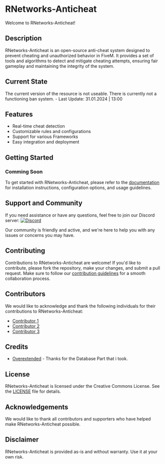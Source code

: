 # RNetworks-Anticheat

Welcome to RNetworks-Anticheat!

## Description

RNetworks-Anticheat is an open-source anti-cheat system designed to prevent cheating and unauthorized behavior in FiveM. It provides a set of tools and algorithms to detect and mitigate cheating attempts, ensuring fair gameplay and maintaining the integrity of the system.

## Current State

The current version of the resource is not useable. There is currently not a functioning ban system. - Last Update: 31.01.2024 | 13:00

## Features

-   Real-time cheat detection
-   Customizable rules and configurations
-   Support for various Frameworks
-   Easy integration and deployment

## Getting Started

### Comming Soon

To get started with RNetworks-Anticheat, please refer to the [documentation](link-to-documentation) for installation instructions, configuration options, and usage guidelines.

## Support and Community

If you need assistance or have any questions, feel free to join our Discord server:
[![Discord](https://img.shields.io/discord/1202203699401719818?color=blue&label=Discord&logo=discord)](https://discord.gg/ZsTt8mFz3H)

Our community is friendly and active, and we're here to help you with any issues or concerns you may have.

## Contributing

Contributions to RNetworks-Anticheat are welcome! If you'd like to contribute, please fork the repository, make your changes, and submit a pull request. Make sure to follow our [contribution guidelines](https://github.com/Code-Pumba/RNetworks-Anticheat/blob/master/.github/ISSUE_TEMPLATE/feature_request.md) for a smooth collaboration process.

## Contributors

We would like to acknowledge and thank the following individuals for their contributions to RNetworks-Anticheat:

-   [Contributor 1](link-to-contributor1)
-   [Contributor 2](link-to-contributor2)
-   [Contributor 3](link-to-contributor3)

## Credits

-   [Overextended](https://github.com/overextended) - Thanks for the Database Part that i took.

## License

RNetworks-Anticheat is licensed under the Creative Commons License. See the [LICENSE](license.md) file for details.

## Acknowledgements

We would like to thank all contributors and supporters who have helped make RNetworks-Anticheat possible.

## Disclaimer

RNetworks-Anticheat is provided as-is and without warranty. Use it at your own risk.
